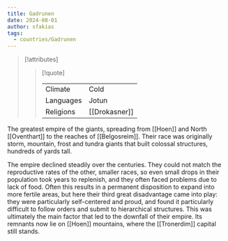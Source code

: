 ```yaml
---
title: Gadrunen
date: 2024-08-01
author: sfakias
tags:
  - countries/Gadrunen
---
```


> [!attributes]
> 
> > [!quote]
> >
> > | | |
> > | --- | --- |
> > | Climate | Cold |
> > | Languages | Jotun |
> > | Religions | [[Drokasner]] |

The greatest empire of the giants, spreading from [[Hoen]] and North [[Oventhart]] to the reaches of [[Belgosreim]]. Their race was originally storm, mountain, frost and tundra giants that built colossal structures, hundreds of yards tall.

The empire declined steadily over the centuries. They could not match the reproductive rates of the other, smaller races, so even small drops in their population took years to replenish, and they often faced problems due to lack of food. Often this results in a permanent disposition to expand into more fertile areas, but here their third great disadvantage came into play: they were particularly self-centered and proud, and found it particularly difficult to follow orders and submit to hierarchical structures. This was ultimately the main factor that led to the downfall of their empire. Its remnants now lie on [[Hoen]] mountains, where the [[Tronerdim]] capital still stands.